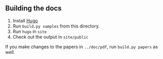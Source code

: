 ## Building the docs

1. Install [Hugo](https://gohugo.io/installation/)
1. Run `build.py samples` from this directory.
1. Run `hugo` in `site`
1. Check out the output in `site/public`

If you make changes to the papers in `../doc/pdf`, run `build.py papers` as well.

